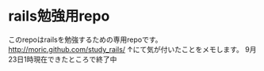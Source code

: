 rails勉強用repo
===========

このrepoはrailsを勉強するための専用repoです。
http://moric.github.com/study_rails/
↑にて気が付いたことをメモします。
9月23日1時現在できたところで終了中